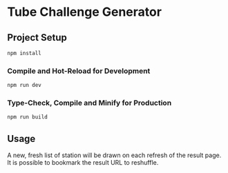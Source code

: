 # Tube Challenge Generator

## Project Setup

```sh
npm install
```

### Compile and Hot-Reload for Development

```sh
npm run dev
```

### Type-Check, Compile and Minify for Production

```sh
npm run build
```

## Usage
A new, fresh list of station will be drawn on each refresh of the result page.
It is possible to bookmark the result URL to reshuffle.
